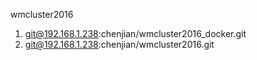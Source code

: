 wmcluster2016

1. git@192.168.1.238:chenjian/wmcluster2016_docker.git
2. git@192.168.1.238:chenjian/wmcluster2016.git